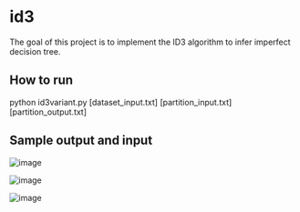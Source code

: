 # id3
The goal of this project is to implement the ID3 algorithm to infer imperfect decision tree.

## How to run
python id3variant.py [dataset_input.txt] [partition_input.txt] [partition_output.txt]

## Sample output and input
![image](https://user-images.githubusercontent.com/78707327/221391988-8a18de2a-6fbf-4346-a89e-b83c11df862a.png)

![image](https://user-images.githubusercontent.com/78707327/221392018-16c3edd9-7ff1-4283-9eae-634edd1c7803.png)

![image](https://user-images.githubusercontent.com/78707327/221392057-fff8ace2-cb23-44bf-8090-d3c7528f48f6.png)
